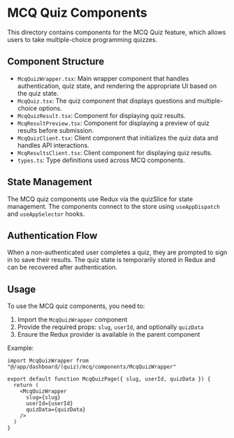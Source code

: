 # MCQ Quiz Components

This directory contains components for the MCQ Quiz feature, which allows users to take multiple-choice programming quizzes.

## Component Structure

- `McqQuizWrapper.tsx`: Main wrapper component that handles authentication, quiz state, and rendering the appropriate UI based on the quiz state.
- `McqQuiz.tsx`: The quiz component that displays questions and multiple-choice options.
- `McqQuizResult.tsx`: Component for displaying quiz results.
- `McqResultPreview.tsx`: Component for displaying a preview of quiz results before submission.
- `McqQuizClient.tsx`: Client component that initializes the quiz data and handles API interactions.
- `McqResultsClient.tsx`: Client component for displaying quiz results.
- `types.ts`: Type definitions used across MCQ components.

## State Management

The MCQ quiz components use Redux via the quizSlice for state management. The components connect to the store using `useAppDispatch` and `useAppSelector` hooks.

## Authentication Flow

When a non-authenticated user completes a quiz, they are prompted to sign in to save their results. The quiz state is temporarily stored in Redux and can be recovered after authentication.

## Usage

To use the MCQ quiz components, you need to:

1. Import the `McqQuizWrapper` component
2. Provide the required props: `slug`, `userId`, and optionally `quizData`
3. Ensure the Redux provider is available in the parent component

Example:
```tsx
import McqQuizWrapper from "@/app/dashboard/(quiz)/mcq/components/McqQuizWrapper"

export default function McqQuizPage({ slug, userId, quizData }) {
  return (
    <McqQuizWrapper 
      slug={slug} 
      userId={userId} 
      quizData={quizData} 
    />
  )
}
```
